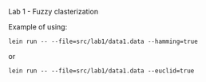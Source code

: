 Lab 1 - Fuzzy clasterization

Example of using:  

    lein run -- --file=src/lab1/data1.data --hamming=true  
    
or  

    lein run -- --file=src/lab1/data1.data --euclid=true  
